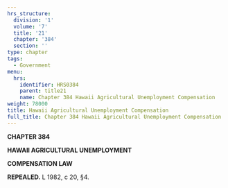 ```yaml
---
hrs_structure:
  division: '1'
  volume: '7'
  title: '21'
  chapter: '384'
  section: ''
type: chapter
tags:
  - Government
menu:
  hrs:
    identifier: HRS0384
    parent: title21
    name: Chapter 384 Hawaii Agricultural Unemployment Compensation
weight: 78000
title: Hawaii Agricultural Unemployment Compensation
full_title: Chapter 384 Hawaii Agricultural Unemployment Compensation
---
```

**CHAPTER 384**

**HAWAII AGRICULTURAL UNEMPLOYMENT**

**COMPENSATION LAW**

**REPEALED.** L 1982, c 20, §4.